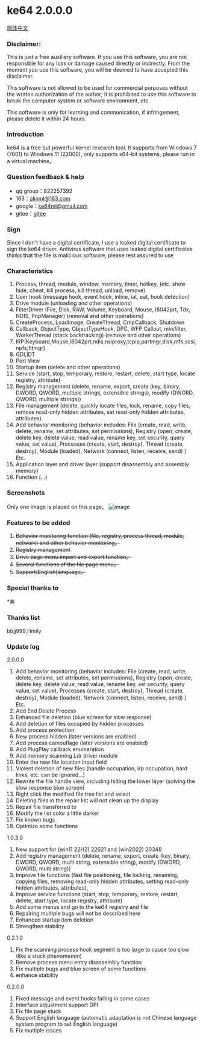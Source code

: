 # ke64 2.0.0.0

[简体中文](https://github.com/alinml/ke64/blob/main/README_Chinese.md)

### Disclaimer:
This is just a free auxiliary software. If you use this software, you are not responsible for any loss or damage caused directly or indirectly. From the moment you use this software, you will be deemed to have accepted this disclaimer.

This software is not allowed to be used for commercial purposes without the written authorization of the author; It is prohibited to use this software to break the computer system or software environment, etc.

This software is only for learning and communication, if infringement, please delete it within 24 hours.

### Introduction

ke64 is a free but powerful kernel research tool. It supports from Windows 7 (7601) to Windows 11 (22000), only supports x64-bit systems, please run in a virtual machine。

### Question feedback & help
* qq group：822257392
* 163：alinml@163.com
* google：ke64ml@gmail.com
* gitee：[gitee](https://gitee.com/alinml/ke64)

### Sign
Since I don't have a digital certificate, I use a leaked digital certificate to sign the ke64 driver. Antivirus software that uses leaked digital certificates thinks that the file is malicious software, please rest assured to use


### Characteristics
1. Process, thread, module, window, memory, timer, hotkey, (etc. show hide, cheat, kill process, kill thread, unload, remove)
2. User hook (message hook, event hook, inline, iat, eat, hook detection)
3. Drive module (unloading and other operations)
4. FilterDriver (File, Disk, RAW, Volume, Keyboard, Mouse, I8042prt, Tdx, NDIS, PnpManager) (removal and other operations)
5. CreateProcess, LoadImage, CreateThread, CmpCallback, Shutdown
6. Callback, ObjectType, ObjectTypeHook, DPC, WFP Callout, minifilter, WorkerThread (stack backtracking) (remove and other operations)
7. IRP(Keyboard,Mouse,I8042prt,ndis,nsiproxy,tcpip,partmgr,disk,ntfs,scsi,npfs,fltmgr)
8. GDI,IDT
9. Port View
10. Startup item (delete and other operations)
11. Service (start, stop, temporary, restore, restart, delete, start type, locate registry, attribute)
12. Registry management (delete, rename, export, create (key, binary, DWORD, QWORD, multiple strings, extensible strings), modify (DWORD, QWORD, multiple strings))
13. File management (delete, quickly locate files, lock, rename, copy files, remove read-only hidden attributes, set read-only hidden attributes, attributes)
14. Add behavior monitoring (behavior includes:
File (create, read, write, delete, rename, set attributes, set permissions),
Registry (open, create, delete key, delete value, read value, rename key, set security, query value, set value),
Processes (create, start, destroy),
Thread (create, destroy),
Module (loaded),
Network (connect, listen, receive, send)
）Etc.
15. Application layer and driver layer (support disassembly and assembly memory)
16. Function (...)

### Screenshots
Only one image is placed on this page。
![image](https://github.com/alinml/ke64/blob/main/screenshots/mon.png)

### Features to be added
1. ~~Behavior monitoring function (file, registry, process thread, module, network) and other behavior monitoring。~~
2. ~~Registry management~~
3. ~~Drive page menu import and export function。~~
4. ~~Several functions of the file page menu。~~
5. ~~Support(English)language。~~
### Special thanks to
*弃

### Thanks list
bbjj999,Hmily

### Update log 

2.0.0.0
1. Add behavior monitoring (behavior includes:
File (create, read, write, delete, rename, set attributes, set permissions),
Registry (open, create, delete key, delete value, read value, rename key, set security, query value, set value),
Processes (create, start, destroy),
Thread (create, destroy),
Module (loaded),
Network (connect, listen, receive, send)
）Etc.
2. Add End Delete Process
3. Enhanced file deletion (blue screen for slow response)
4. Add deletion of files occupied by hidden processes
5. Add process protection
6. New process hidden (later versions are enabled)
7. Add process camouflage (later versions are enabled)
8. Add PlugPlay callback enumeration
9. Add memory scanning Ldr driver module
10. Enter the new file location input field
11. Violent deletion of new files (handle occupation, irp occupation, hard links, etc. can be ignored...)
12. Rewrite the file handle view, including hiding the lower layer (solving the slow response blue screen)
13. Right click the modified file tree list and select
14. Deleting files in the repair list will not clean up the display
15. Repair file transferred to
16. Modify the list color a little darker
17. Fix known bugs
18. Optimize some functions

1.0.3.0
1. New support for (win11 22H2) 22621 and (win2022) 20348
2. Add registry management (delete, rename, export, create (key, binary, DWORD, QWORD, multi string, extensible string), modify (DWORD, QWORD, multi string))
3. Improve file functions (fast file positioning, file locking, renaming, copying files, removing read-only hidden attributes, setting read-only hidden attributes, attributes),
4. Improve service functions (start, stop, temporary, restore, restart, delete, start type, locate registry, attribute)
5. Add some menus and go to the ke64 registry and file
6. Repairing multiple bugs will not be described here
7. Enhanced startup item deletion
8. Strengthen stability

0.2.1.0
1. Fix the scanning process hook segment is too large to cause too slow (like a stuck phenomenon)
2. Remove process menu entry disassembly function
3. Fix multiple bugs and blue screen of some functions
4. enhance stability

0.2.0.0
1. Fixed message and event hooks failing in some cases
2. Interface adjustment support DPI
3. Fix file page stuck
4. Support English language (automatic adaptation is not Chinese language system program to set English language)
5. Fix multiple issues
